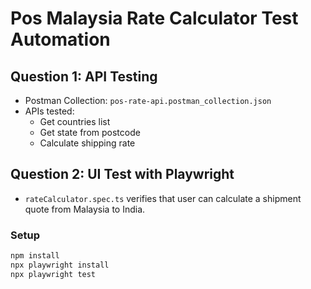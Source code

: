 # Pos Malaysia Rate Calculator Test Automation

## Question 1: API Testing
- Postman Collection: `pos-rate-api.postman_collection.json`
- APIs tested:
  - Get countries list
  - Get state from postcode
  - Calculate shipping rate

## Question 2: UI Test with Playwright
- `rateCalculator.spec.ts` verifies that user can calculate a shipment quote from Malaysia to India.

### Setup
```bash
npm install
npx playwright install
npx playwright test
